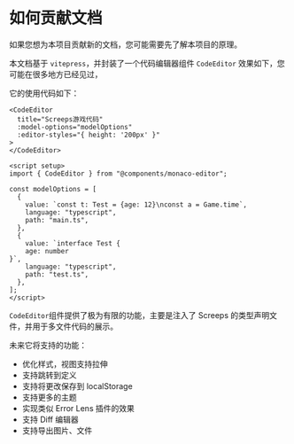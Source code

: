# 如何贡献文档

如果您想为本项目贡献新的文档，您可能需要先了解本项目的原理。

本文档基于 `vitepress`，并封装了一个代码编辑器组件 `CodeEditor`
效果如下，您可能在很多地方已经见过，

<CodeEditor title="Screeps游戏代码" :model-options="modelOptions" :editor-styles="{height: '200px'}"></CodeEditor>

<script setup>
import {CodeEditor} from '@components/monaco-editor'

const modelOptions = [
    {
        value: `const t: Test = {age: 12}\nconst a = Game.time`,
        language: 'typescript',
        path: 'main.ts'
    },
    {
        value: `interface Test {
    age: number        
}`,
        language: 'typescript',
        path: 'test.ts'
    }
]
</script>

它的使用代码如下：

```vue
<CodeEditor
  title="Screeps游戏代码"
  :model-options="modelOptions"
  :editor-styles="{ height: '200px' }"
>
</CodeEditor>

<script setup>
import { CodeEditor } from "@components/monaco-editor";

const modelOptions = [
  {
    value: `const t: Test = {age: 12}\nconst a = Game.time`,
    language: "typescript",
    path: "main.ts",
  },
  {
    value: `interface Test {
    age: number        
}`,
    language: "typescript",
    path: "test.ts",
  },
];
</script>
```

`CodeEditor`组件提供了极为有限的功能，主要是注入了 Screeps 的类型声明文件，并用于多文件代码的展示。

未来它将支持的功能：

- 优化样式，视图支持拉伸
- 支持跳转到定义
- 支持将更改保存到 localStorage
- 支持更多的主题
- 实现类似 Error Lens 插件的效果
- 支持 Diff 编辑器
- 支持导出图片、文件
